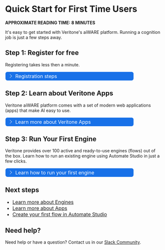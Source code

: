 <!-- markdownlint-disable no-inline-html no-trailing-spaces blanks-around-headings heading-increment no-multiple-blanks-->

<style>
th { text-align:left; }
</style>

# Quick Start for First Time Users <!-- {docsify-ignore} -->

**APPROXIMATE READING TIME: 8 MINUTES**

It's easy to get started with Veritone's aiWARE platform. Running a cognition job is just a few steps away.


## Step 1: Register for free <!-- {docsify-ignore} -->

Registering takes less then a minute.

<div class="collapse-accordion"><ul><li>
                <input type="checkbox" id="list-item-1">
                <label for="list-item-1"><span class="expandText">Registration steps</span><span class="collapseText">Click here to close this section.</span></label>
                <ul>
                    <li class="inner-content">

1. [Register for Veritone's platform and applications](https://www.veritone.com/onboarding/#/signUp?type=developer). If you've already registered, skip to Step 2.

2. After registering, open the email you received from the Veritone team, then confirm your account by selecting **Confirm account**. A new tab will open for you to create a password.

4. Create your password, then select **Continue**. Your developer portal will load. Congratulations, you're registered!
</li>                  
</ul>
</li>          
</ul>
</div>

## Step 2: Learn about Veritone Apps <!-- {docsify-ignore} -->

Veritone aiWARE platform comes with a set of modern web applications (apps) that make AI easy to use.

<div class="collapse-accordion"><ul><li>
                <input type="checkbox" id="list-item-2">
                <label for="list-item-2"><span class="expandText">Learn more about Veritone Apps </span><span class="collapseText">Click here to close this section.</span></label>
                <ul>
                    <li class="inner-content">
     

Your Veritone apps are listed on the left side of your developer portal under **Applications**.

Some of the most frequently used applications are:

* ADMIN

    The [Admin app](https://admin.veritone.com/) enables you to manage your organization details, edit profiles, add, edit, or remove users, grant permissions, generate API keys, and manage your billing info.


* DEVELOPER APP

    The [Developer app](https://developer.veritone.com/) is the development platform where you can build your own custom engines, schemas, adapters, or even create your own applications.

* AUTOMATE STUDIO

    The [Automate Studio app](https://automate.veritone.com/) is a low-code workflow designer that enables you to tap into a full-stack AI architecture to design and deploy AI-powered business processes at scale in days. Leverage an intuitive drag-and-drop UI to easily create advanced business logic on a digital canvas, without the need for in-depth coding skills or AI expertise. Automate Studio enables intelligent process automation (IPA) and workflow enrichment across both new and existing systems and applications.

    Learn how to use Automate Studio and build your first flow by visiting the [Automate Studio](/automate-studio/) section.


</li>                  
</ul>
</li>          
</ul>
</div>

## Step 3: Run Your First Engine <!-- {docsify-ignore} -->

Veritone provides over 100 active and ready-to-use engines (flows) out of the box. Learn how to run an existing engine using Automate Studio in just a few clicks.

<div class="collapse-accordion"><ul><li>
                <input type="checkbox" id="list-item-3">
                <label for="list-item-3"><span class="expandText">Learn how to run your first engine</span><span class="collapseText">Click here to close this section.</span></label>
                <ul>
                    <li class="inner-content">
                    

1. From the Apps menu, select the **Automate Studio** app. It'll open in a new tab.

2. Select **Add New**, then select **New From Template**.

3. Type _Starter Flow: Object Detection_ in the search bar.

4. Select the flow by clicking on it, then select **Create Flow From Template**.

5. Once the flow (engine) is open, select **Deploy** in the headbar.

6. Locate the **aiware-in** node (the first node in the flow from left to right), then select the blue square button to the left of the node. The flow is now running.

7. Once you're done, open the **Application Menu** and select the **Data Center** app.

8. Under **Streams > Files**, select the video-like file (the video that's been processed). Next, in the same card, select the long bold number, which is the ID of the Temporal Data Object (TDO). The result of the engine process will appear. You can see the frame of the video where the object was detected by clicking on each of the tabs. Congratulations, you've run your first engine!


</li>                  
</ul>
</li>          
</ul>
</div>


</li>                  
</ul>
</li>          
</ul>
</div>

## Next steps <!-- {docsify-ignore} -->

* [Learn more about Engines](/developer/engines/getting-started/)
* [Learn more about Apps](/developer/applications/app-tutorial/)
* [Create your first flow in Automate Studio](/automate-studio/getting-started/README)


## Need help?

Need help or have a question? Contact us in our [Slack Community](http://veritonedev.slack.com/).

<style>
label {
        color: #fff;
    }
    
    .markdown-section code {
        border-radius: 2px;
        color: #322;
        font-size: .8rem;
        margin: 0 2px;
        padding: 3px 5px;
        white-space: pre-wrap;
    }
    
    .collapse-accordion { width:83%; }

    .collapse-accordion ul {
        list-style: none;
        margin: 0;
        padding: 0;
    }

    .collapse-accordion label {
        display: block;
        cursor: pointer;
        padding: 4px 32px;
        border: 1px solid #fff;
        border-radius: 7px;
        border-bottom: none;
        background-color: #1871E8;
        position: relative;
    }

    .collapse-accordion label:hover {
        background: #999;
    }

    .collapse-accordion label:after {
        content: "";
        position: absolute;
        width: 8px;
        height: 8px;
        text-indent: -9999px;
        border-top: 1px solid #f2f2f2;
        border-left: 1px solid #f2f2f2;
        -webkit-transition: all .3s ease-in-out;
        transition: all .3s ease-in-out;
        text-decoration: none;
        color: transparent;
        -webkit-user-select: none;
        -moz-user-select: none;
        -ms-user-select: none;
        user-select: none;
        transform: rotate(135deg);
        left: 10px;
        top: 50%;
        margin-top: -5px;
    }

    .collapse-accordion input[type="checkbox"]:checked+label:after {
        transform: rotate(-135deg);
        top: 20px;
    }

    .collapse-accordion input[type="radio"]:checked+label:after {
        transform: rotate(-135deg);
        top: 20px;
    }

    .collapse-accordion label.last {
        border-bottom: 1px solid #fff;
    }

    .collapse-accordion ul ul li {
        padding: 10px;
    }

    .inner-content p{
        font-size: 18px;
    }
    .inner-content *{
        font-size: 18px;
    }


    .collapse-accordion input[type="checkBox"] {
        position: absolute;
        left: -9999px;
    }
    
    .collapse-accordion input[type="radio"] {
        position: absolute;
        left: -9999px;
    }

    .collapse-accordion input[type="checkBox"]~ul {
        height: 0;
        transform: scaleY(0);
      transition: transform .2s ease-out;
    }
    
    .collapse-accordion input[type="radio"]~ul {
        height: 0;
        transform: scaleY(0);
        transition: transform .5s ease-out;
    }

    .collapse-accordion input[type="checkBox"]:checked~ul {
        height: 100%;
        transform-origin: top;
        transition: transform .5s ease-out;
        transform: scaleY(1);
    }

   .collapse-accordion input[type="radio"]:checked~ul {
        height: 100%;
        transform-origin: top;
        transition: transform .2s ease-out;
        transform: scaleY(1);
    }

    .collapse-accordion input[type="checkBox"]:checked+label {
        background:#00a2ff;
        border-bottom: 1px solid #fff;
    }

    .collapse-accordion input[type="radio"]:checked+label {
        background: red;
        border-bottom: 1px solid #fff;
    }

    .collapse-accordion input[type="checkbox"]:checked+label .collapseText {
        display: block;
    }

   .collapse-accordion input[type="radio"]:checked+label .collapseText {
        display: block;
    }

    .collapse-accordion input[type="checkbox"]:checked+label .expandText {
        display: none;
    }

.collapse-accordion input[type="radio"]:checked+label .expandText {
        display: none;
    }

    .collapseText {
        display: none;
    }

.info {
  margin-top: 50px;
color: #000;
  font-size: 24px;
}
.info span {
  color: red;
}

li {
    font-size: 16px;
}
</style>
